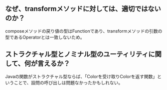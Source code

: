 なぜ、transformメソッドに対しては、適切ではないのか？
------
composeメソッドの戻り値の型はFunctionであり、transformメソッドの引数の型であるOperatorとは一致しないため。

ストラクチャル型とノミナル型のユーティリティに関して、何が言えるか？
------
Javaの関数がストラクチャル型ならば、「Colorを受け取りColorを返す関数」ということで、設問の呼び出しは問題なかったかもしれない。